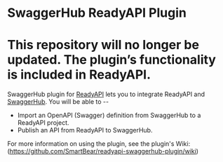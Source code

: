 # SwaggerHub ReadyAPI Plugin

# This repository will no longer be updated. The plugin’s functionality is included in ReadyAPI.

SwaggerHub plugin for [ReadyAPI](https://smartbear.com/product/ready-api/overview/) lets you to integrate ReadyAPI and [SwaggerHub](https://swagger.io/tools/swaggerhub/). You will be able to --

* Import an OpenAPI (Swagger) definition from SwaggerHub to a ReadyAPI project.
* Publish an API from ReadyAPI to SwaggerHub.

For more information on using the plugin, see the plugin's Wiki:
(<https://github.com/SmartBear/readyapi-swaggerhub-plugin/wiki>)
